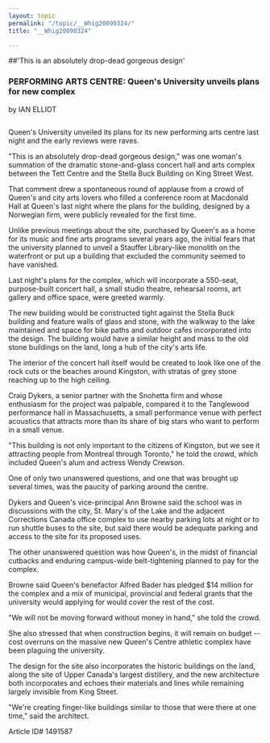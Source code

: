 ```yaml
---
layout: topic
permalink: "/topic/__Whig20090324/"
title: "__Whig20090324"

---
```


##'This is an absolutely drop-dead gorgeous design'
<h3>PERFORMING ARTS CENTRE: Queen's University unveils plans for new complex</h3>

by IAN ELLIOT

<img src="http://K7Waterfront.org/images/QueensPerformingArtsCentreModel.jpg" class="floatright" alt="">

Queen's University unveiled its plans for its new performing arts centre last night and the early reviews were raves.

"This is an absolutely drop-dead gorgeous design," was one woman's summation of the dramatic stone-and-glass concert hall and arts complex between the Tett Centre and the Stella Buck Building on King Street West.

That comment drew a spontaneous round of applause from a crowd of Queen's and city arts lovers who filled a conference room at Macdonald Hall at Queen's last night where the plans for the building, designed by a Norwegian firm, were publicly revealed for the first time.

Unlike previous meetings about the site, purchased by Queen's as a home for its music and fine arts programs several years ago, the initial fears that the university planned to unveil a Stauffer Library-like monolith on the waterfront or put up a building that excluded the community seemed to have vanished.

Last night's plans for the complex, which will incorporate a 550-seat, purpose-built concert hall, a small studio theatre, rehearsal rooms, art gallery and office space, were greeted warmly.

The new building would be constructed tight against the Stella Buck building and feature walls of glass and stone, with the walkway to the lake maintained and space for bike paths and outdoor cafes incorporated into the design. The building would have a similar height and mass to the old stone buildings on the land, long a hub of the city's arts life.

The interior of the concert hall itself would be created to look like one of the rock cuts or the beaches around Kingston, with stratas of grey stone reaching up to the high ceiling.

Craig Dykers, a senior partner with the Snohetta firm and whose enthusiasm for the project was palpable, compared it to the Tanglewood performance hall in Massachusetts, a small performance venue with perfect acoustics that attracts more than its share of big stars who want to perform in a small venue.

"This building is not only important to the citizens of Kingston, but we see it attracting people from Montreal through Toronto," he told the crowd, which included Queen's alum and actress Wendy Crewson.

One of only two unanswered questions, and one that was brought up several times, was the paucity of parking around the centre.

Dykers and Queen's vice-principal Ann Browne said the school was in discussions with the city, St. Mary's of the Lake and the adjacent Corrections Canada office complex to use nearby parking lots at night or to run shuttle buses to the site, but said there would be adequate parking and access to the site for its proposed uses.

The other unanswered question was how Queen's, in the midst of financial cutbacks and enduring campus-wide belt-tightening planned to pay for the complex.

Browne said Queen's benefactor Alfred Bader has pledged $14 million for the complex and a mix of municipal, provincial and federal grants that the university would applying for would cover the rest of the cost.

"We will not be moving forward without money in hand," she told the crowd.

She also stressed that when construction begins, it will remain on budget -- cost overruns on the massive new Queen's Centre athletic complex have been plaguing the university.

The design for the site also incorporates the historic buildings on the land, along the site of Upper Canada's largest distillery, and the new architecture both incorporates and echoes their materials and lines while remaining largely invisible from King Street.

"We're creating finger-like buildings similar to those that were there at one time," said the architect.

Article ID# 1491587

